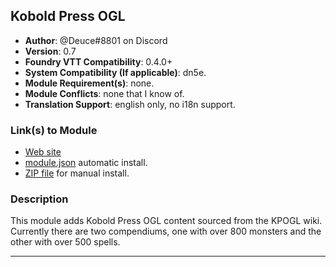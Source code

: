 ## Kobold Press OGL

* **Author**: @Deuce#8801 on Discord
* **Version**: 0.7
* **Foundry VTT Compatibility**: 0.4.0+
* **System Compatibility (If applicable)**: dn5e.
* **Module Requirement(s)**: none.
* **Module Conflicts**: none that I know of.
* **Translation Support**: english only, no i18n support.

### Link(s) to Module
* [Web site](http://kpogl.wikidot.com/)
* [module.json](http://kpogl.wdfiles.com/local--files/home:home/module.json) automatic install.
* [ZIP file](http://kpogl.wdfiles.com/local--files/home:home/koboldpressogl.zip) for manual install.

### Description
This module adds Kobold Press OGL content sourced from the KPOGL wiki. Currently there are two compendiums, one with over 800 monsters and the other with over 500 spells.

---

